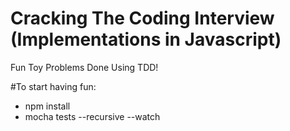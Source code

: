 # Cracking The Coding Interview (Implementations in Javascript)
Fun Toy Problems Done Using TDD!

#To start having fun:
  - npm install
  - mocha tests --recursive --watch
